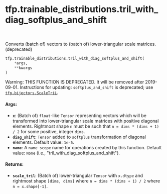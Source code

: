 <div itemscope itemtype="http://developers.google.com/ReferenceObject">
<meta itemprop="name" content="tfp.trainable_distributions.tril_with_diag_softplus_and_shift" />
<meta itemprop="path" content="Stable" />
</div>

# tfp.trainable_distributions.tril_with_diag_softplus_and_shift


<table class="tfo-notebook-buttons tfo-api" align="left">
</table>



Converts (batch of) vectors to (batch of) lower-triangular scale matrices. (deprecated)

``` python
tfp.trainable_distributions.tril_with_diag_softplus_and_shift(
    *args,
    **kwargs
)
```



<!-- Placeholder for "Used in" -->

Warning: THIS FUNCTION IS DEPRECATED. It will be removed after 2019-09-01.
Instructions for updating:
`softplus_and_shift` is deprecated; use <a href="../../tfp/bijectors/ScaleTriL.md"><code>tfp.bijectors.ScaleTriL</code></a>.

#### Args:


* <b>`x`</b>: (Batch of) `float`-like `Tensor` representing vectors which will be
  transformed into lower-triangular scale matrices with positive diagonal
  elements. Rightmost shape `n` must be such that
  `n = dims * (dims + 1) / 2` for some positive, integer `dims`.
* <b>`diag_shift`</b>: `Tensor` added to `softplus` transformation of diagonal
  elements.
  Default value: `1e-5`.
* <b>`name`</b>: A `name_scope` name for operations created by this function.
  Default value: `None` (i.e., "tril_with_diag_softplus_and_shift").


#### Returns:


* <b>`scale_tril`</b>: (Batch of) lower-triangular `Tensor` with `x.dtype` and
  rightmost shape `[dims, dims]` where `n = dims * (dims + 1) / 2` where
  `n = x.shape[-1]`.